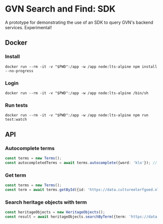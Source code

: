 # GVN Search and Find: SDK

A prototype for demonstrating the use of an SDK to query GVN's backend services. Experimental!

## Docker

### Install

    docker run --rm -it -v "$PWD":/app -w /app node:lts-alpine npm install --no-progress

### Login

    docker run --rm -it -v "$PWD":/app -w /app node:lts-alpine /bin/sh

### Run tests

    docker run --rm -it -v "$PWD":/app -w /app node:lts-alpine npm run test:watch

## API

### Autocomplete terms

```typescript
const terms = new Terms();
const autocompletedTerms = await terms.autocomplete({word: 'klo'}); // klokjes, klokkenstoelen, klompen, ...
```

### Get term

```typescript
const terms = new Terms();
const term = await terms.getById({id: 'https://data.cultureelerfgoed.nl/term/id/cht/211658de-fb55-42d0-8c7f-bd9a94c2dc17'}); // klokjes
```

### Search heritage objects with term

```typescript
const heritageObjects = new HeritageObjects();
const result = await heritageObjects.searchByTerm({term: 'https://data.cultureelerfgoed.nl/term/id/cht/211658de-fb55-42d0-8c7f-bd9a94c2dc17'}); // returns data of x heritage objects
```
